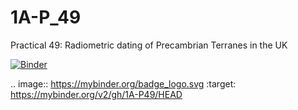 # 1A-P_49
Practical 49: Radiometric dating of Precambrian Terranes in the UK

[![Binder](https://mybinder.org/badge_logo.svg)](https://mybinder.org/v2/gh/1A-P49/HEAD)

.. image:: https://mybinder.org/badge_logo.svg
 :target: https://mybinder.org/v2/gh/1A-P49/HEAD
